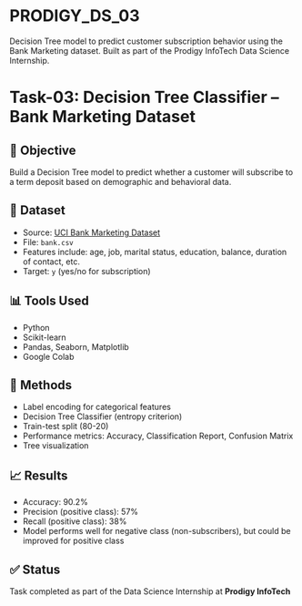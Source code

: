 # PRODIGY_DS_03
Decision Tree model to predict customer subscription behavior using the Bank Marketing dataset. Built as part of the Prodigy InfoTech Data Science Internship.


# Task-03: Decision Tree Classifier – Bank Marketing Dataset

## 🎯 Objective
Build a Decision Tree model to predict whether a customer will subscribe to a term deposit based on demographic and behavioral data.

## 📁 Dataset
- Source: [UCI Bank Marketing Dataset](https://github.com/Prodigy-InfoTech/data-science-datasets/tree/main/Task%203)
- File: `bank.csv`
- Features include: age, job, marital status, education, balance, duration of contact, etc.
- Target: `y` (yes/no for subscription)

## 📊 Tools Used
- Python
- Scikit-learn
- Pandas, Seaborn, Matplotlib
- Google Colab

## 🧠 Methods
- Label encoding for categorical features
- Decision Tree Classifier (entropy criterion)
- Train-test split (80-20)
- Performance metrics: Accuracy, Classification Report, Confusion Matrix
- Tree visualization

## 📈 Results
- Accuracy: 90.2%
- Precision (positive class): 57%
- Recall (positive class): 38%
- Model performs well for negative class (non-subscribers), but could be improved for positive class

## ✅ Status
Task completed as part of the Data Science Internship at **Prodigy InfoTech**
